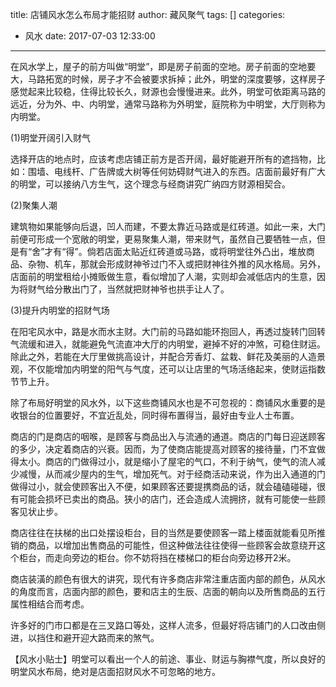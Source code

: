 title: 店铺风水怎么布局才能招财
author: 藏风聚气
tags: []
categories:
  - 风水
date: 2017-07-03 12:33:00
---
在风水学上，屋子的前方叫做“明堂”，即是房子前面的空地。房子前面的空地要大，马路拓宽的时候，房子才不会被要求拆掉；此外，明堂的深度要够，这样房子感觉起来比较稳，住得比较长久，财源也会慢慢进来。此外，明堂可依距离马路的远近，分为外、中、内明堂，通常马路称为外明堂，庭院称为中明堂，大厅则称为内明堂。

(1)明堂开阔引入财气

选择开店的地点时，应该考虑店铺正前方是否开阔，最好能避开所有的遮挡物，比如：围墙、电线杆、广告牌或大树等任何妨碍财气进入的东西。店面前最好有广大的明堂，可以接纳八方生气，这个理念与经商讲究广纳四方财源相契合。

(2)聚集人潮

建筑物如果能够向后退，凹人而建，不要太靠近马路或是红砖道。如此一来，大门前便可形成一个宽敞的明堂，更易聚集人潮，带来财气，虽然自己要牺牲一点，但是有“舍”才有“得”。倘若店面太贴近红砖道或马路，或将明堂往外凸出，堆放商品、杂物、机车，那就会形成财神爷过门不入或把财神往外推的风水格局。另外，店面前的明堂租给小摊贩做生意，看似增加了人潮，实则却会减低店内的生意，因为将财气给分散出门了，当然就把财神爷也拱手让人了。

(3)提升内明堂的招财气场

在阳宅风水中，路是水而水主财。大门前的马路如能环抱回人，再透过旋转门回转气流缓和进入，就能避免气流直冲大厅的内明堂，避掉不好的冲煞，可稳住财运。除此之外，若能在大厅里做挑高设计，并配合芳香灯、盆栽、鲜花及美丽的人造景观，不仅能增加内明堂的阳气与气度，还可以让店里的气场活络起来，使财运指数节节上升。

除了布局好明堂的风水外，以下这些商铺风水也是不可忽视的：商铺风水重要的是收银台的位置要好，不宜近乱处，同时得布置得当，最好由专业人士布置。

商店的门是商店的咽喉，是顾客与商品出入与流通的通道。商店的门每日迎送顾客的多少，决定着商店的兴衰。因而，为了使商店能提高对顾客的接待量，门不宜做得太小。商店的门做得过小，就是缩小了屋宅的气口，不利于纳气，使气的流人减少减慢，从而减少屋内的生气，增加死气。对于经商活动来说，作为出入通道的门做得过小，就会使顾客出入不便，如果顾客还要提携商品的话，就会磕磕碰碰，很有可能会损坏已卖出的商品。狭小的店门，还会造成人流拥挤，就有可能使一些顾客见状止步。

商店往往在扶梯的出口处摆设柜台，目的当然是要使顾客一踏上楼面就能看见所推销的商品，以增加出售商品的可能性，但这种做法往往使得一些顾客会故意绕开这个柜台，而走向旁边的柜台。你不妨将挡在楼梯口的柜台向旁边移开2米。

商店装潢的颜色有很大的讲究，现代有许多商店非常注重店面内部的颜色，从风水的角度而言，店面内部的颜色，要和店主的生辰、店面的朝向以及所售商品的五行属性相结合而考虑。

许多好的门市口都是在三叉路口等处，这样人流多，但最好将店铺门的人口改由侧进，以挡住和避开迎大路而来的煞气。

【风水小贴士】明堂可以看出一个人的前途、事业、财运与胸襟气度，所以良好的明堂风水布局，绝对是店面招财风水不可忽略的地方。